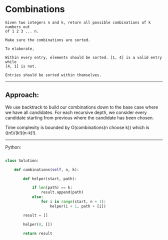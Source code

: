 # Combinations

    Given two integers n and k, return all possible combinations of k numbers out
    of 1 2 3 ... n.

    Make sure the combinations are sorted.

    To elaborate,

    Within every entry, elements should be sorted. [1, 4] is a valid entry while
    [4, 1] is not.

    Entries should be sorted within themselves.

---

## Approach:

We use backtrack to build our combinations down to the base case where we have
all candidates. For each recursive depth, we consider every candidate starting
from previous where the candidate has been chosen.

Time complexity is bounded by O(combinations(n choose k)) which is ((n!)/(k!)(n-k)!).

---

Python:

```python

class Solution:

    def combinations(self, n, k):

        def helper(start, path):

            if len(path) == k:
                result.append(path)
            else:
                for i in range(start, n + 1):
                    helper(i + 1, path + [i])

        result = []

        helper(0, [])

        return result
```


